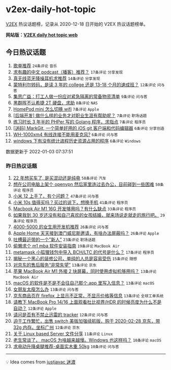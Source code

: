 # v2ex-daily-hot-topic

[V2EX](https://www.v2ex.com/) 热议话题榜，记录从 2020-12-18 日开始的 V2EX 热议话题榜单。

**网站版：[V2EX daily hot topic web](https://boojack.github.io/v2ex-daily-hot-topic-web/)**

## 今日热议话题

<!-- TODAY BEGIN -->

1. [歌单推荐](https://www.v2ex.com/t/825877) `24条评论` `音乐`
1. [求有趣的中文 podcast（播客）推荐？](https://www.v2ex.com/t/825875) `17条评论` `分享发现`
1. [真无线蓝牙降噪耳机求推荐](https://www.v2ex.com/t/825894) `14条评论` `分享发现`
1. [蒙特利尔转码，是读 3 年的 college 还是 13-18 个月的速成班？](https://www.v2ex.com/t/825868) `12条评论` `问与答`
1. [集思广益：打工人做一份应对紧急隔离的常备物资清单](https://www.v2ex.com/t/825899) `9条评论` `问与答`
1. [黑群晖不认希捷 2T 硬盘，求助](https://www.v2ex.com/t/825866) `8条评论` `NAS`
1. [HomePod mini 怎么切换 wifi](https://www.v2ex.com/t/825883) `7条评论` `Apple`
1. [[后端开发] 做什么样的业务才对职业生涯有帮助呢？](https://www.v2ex.com/t/825880) `7条评论` `职场话题`
1. [练习时长 3 年半的 PHPer 写的 Golang 程序，求指点](https://www.v2ex.com/t/825872) `7条评论` `程序员`
1. [[送码] MarkGit, 一个简单好用的 iOS git 客户端和代码编辑器](https://www.v2ex.com/t/825900) `6条评论` `分享创造`
1. [WH-1000xm4 有线连接不能用麦克风?](https://www.v2ex.com/t/825873) `6条评论` `问与答`
1. [windows 下有没有统计进程历史资源占用的程序](https://www.v2ex.com/t/825867) `6条评论` `Windows`

数据更新于 2022-01-03 07:37:51

<!-- TODAY END -->

### 昨日热议话题

<!-- YESTERDAY BEGIN -->

1. [22 年想买车了, 是买混动还是纯电](https://www.v2ex.com/t/825745) `58条评论` `汽车`
1. [想在公司电脑上架个 openvpn 然后家里连过去办公，目前碰到一些困难](https://www.v2ex.com/t/825806) `50条评论` `程序员`
1. [小米 12 上手了，有个问题？](https://www.v2ex.com/t/825795) `47条评论` `问与答`
1. [小米 10s 值得买吗？买过的说下，想换手机](https://www.v2ex.com/t/825839) `41条评论` `程序员`
1. [Macbook Air M1 16G 开发够用吗？有什么缺点](https://www.v2ex.com/t/825789) `33条评论` `程序员`
1. [如果我到 30 岁还没有和自己喜欢的女孩结婚，就来场说走就走的旅行吧。](https://www.v2ex.com/t/825819) `29条评论` `程序员`
1. [4000-5000 的女生用开发机推荐](https://www.v2ex.com/t/825766) `26条评论` `问与答`
1. [Apple Home 天天接到澳门威尼斯邀请，有啥办法屏蔽吗？](https://www.v2ex.com/t/825794) `26条评论` `Apple`
1. [吐槽最近带的一个"新人"](https://www.v2ex.com/t/825849) `23条评论` `职场话题`
1. [偷懒求个 m1 mba 软件安装指南](https://www.v2ex.com/t/825761) `19条评论` `MacBook Air`
1. [metamask 小狐狸钱包中导入 BCH/LTC 的代号是什么？](https://www.v2ex.com/t/825811) `17条评论` `程序员`
1. [揭秘一个黑心的装修公司，单纯的人总是容易受伤](https://www.v2ex.com/t/825830) `15条评论` `随想`
1. [对京东的售后服务“非常失望”](https://www.v2ex.com/t/825838) `13条评论` `京东`
1. [苹果 MacBook Air M1 外接 2 块屏幕，同时使用虚拟机够用吗？](https://www.v2ex.com/t/825829) `13条评论` `MacBook Air`
1. [macOS 的软件是不是不会往自己那个.app 里写入信息？](https://www.v2ex.com/t/825827) `13条评论` `macOS`
1. [女朋友太瘦怎么办](https://www.v2ex.com/t/825820) `13条评论` `问与答`
1. [京东商品页在 firefox 上显示不正常，不显示价格等信息](https://www.v2ex.com/t/825767) `13条评论` `全球工单系统`
1. [请教下 MacBook Pro 14/16 上面观看杜比视界/HDR 的时候亮度为什么不是自动？](https://www.v2ex.com/t/825802) `12条评论` `Apple`
1. [请问是否有不禁止迅雷的 tracker](https://www.v2ex.com/t/825801) `12条评论` `问与答`
1. [迫于工作繁忙，出售 switch 美版加强续航版，购于 2020-02-28 京东，带 32g 内存。坐标广州](https://www.v2ex.com/t/825751) `12条评论` `京东`
1. [关于 Linux based Server 文件分享](https://www.v2ex.com/t/825835) `11条评论` `Linux`
1. [老生常谈了， macOS 为啥越来越慢。Windows 也这样吗？](https://www.v2ex.com/t/825865) `10条评论` `macOS`
1. [求电动升降桌腿推荐-桌面实木重 50kg](https://www.v2ex.com/t/825786) `10条评论` `问与答`

<!-- YESTERDAY END -->

---

💡 Idea comes from [justjavac 迷渡](https://github.com/justjavac/)
